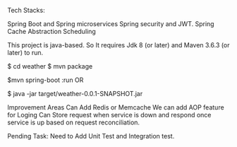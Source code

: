 

Tech Stacks:

Spring Boot and Spring microservices
Spring security and JWT.
Spring Cache Abstraction
Scheduling


This project is java-based. So It requires Jdk 8 (or later) and Maven 3.6.3 (or later) to run.

$ cd weather
$ mvn package

$mvn spring-boot :run OR

$ java -jar target/weather-0.0.1-SNAPSHOT.jar 


Improvement Areas
 Can Add Redis or Memcache
We can add AOP feature for Loging
Can Store request when service is down and respond once service is up based on request reconciliation.

Pending Task:
Need to Add Unit Test and Integration test.





